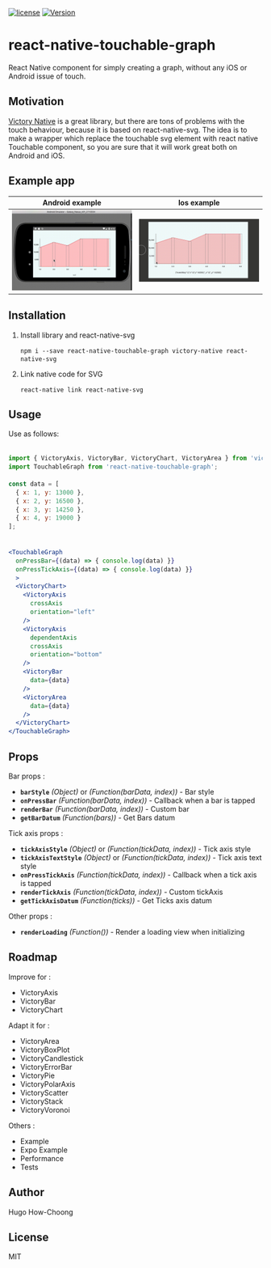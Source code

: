[![license](https://img.shields.io/github/license/mashape/apistatus.svg)]()
[![Version](https://img.shields.io/npm/v/react-native-touchable-graph.svg)](https://www.npmjs.com/package/react-native-touchable-graph)

# react-native-touchable-graph

React Native component for simply creating a graph, without any iOS or Android issue of touch.

## Motivation

<a href="https://github.com/FormidableLabs/victory-native" target="_blank">Victory Native</a> is a great library, but there are tons of problems with the touch behaviour, because it is based on react-native-svg.
The idea is to make a wrapper which replace the touchable svg element with react native Touchable component, so you are sure that it will work great both on Android and iOS.

## Example app

Android example            |  Ios example
:-------------------------:|:-------------------------:
![](./AndroidGraph.gif?raw=true)  |  ![](./iosGraph.gif?raw=true)


## Installation

1. Install library and react-native-svg

	```
	npm i --save react-native-touchable-graph victory-native react-native-svg
	```
2. Link native code for SVG

	```
	react-native link react-native-svg
	```

## Usage

Use as follows:

```jsx

import { VictoryAxis, VictoryBar, VictoryChart, VictoryArea } from 'victory-native'
import TouchableGraph from 'react-native-touchable-graph';

const data = [
  { x: 1, y: 13000 },
  { x: 2, y: 16500 },
  { x: 3, y: 14250 },
  { x: 4, y: 19000 }
];


<TouchableGraph
  onPressBar={(data) => { console.log(data) }}
  onPressTickAxis={(data) => { console.log(data) }}
  >
  <VictoryChart>
    <VictoryAxis
      crossAxis
      orientation="left"
    />
    <VictoryAxis 
      dependentAxis
      crossAxis
      orientation="bottom"
    />
    <VictoryBar
      data={data}
    />
    <VictoryArea
      data={data}
    />
  </VictoryChart>
</TouchableGraph>
```

## Props

Bar props :

* **`barStyle`** _(Object)_ or _(Function(barData, index))_  - Bar style 
* **`onPressBar`** _(Function(barData, index))_ - Callback when a bar is tapped
* **`renderBar`** _(Function(barData, index))_ - Custom bar
* **`getBarDatum`** _(Function(bars))_ - Get Bars datum

Tick axis props :

* **`tickAxisStyle`** _(Object)_ or _(Function(tickData, index))_  - Tick axis style 
* **`tickAxisTextStyle`** _(Object)_ or _(Function(tickData, index))_  - Tick axis text style 
* **`onPressTickAxis`** _(Function(tickData, index))_ - Callback when a tick axis is tapped
* **`renderTickAxis`** _(Function(tickData, index))_ - Custom tickAxis
* **`getTickAxisDatum`** _(Function(ticks))_ - Get Ticks axis datum

Other props :

* **`renderLoading`** _(Function())_ - Render a loading view when initializing

## Roadmap

Improve for : 
* VictoryAxis
* VictoryBar
* VictoryChart

Adapt it for : 
* VictoryArea
* VictoryBoxPlot
* VictoryCandlestick
* VictoryErrorBar
* VictoryPie
* VictoryPolarAxis
* VictoryScatter
* VictoryStack
* VictoryVoronoi

Others : 
* Example
* Expo Example
* Performance
* Tests


## Author

Hugo How-Choong

## License

MIT
